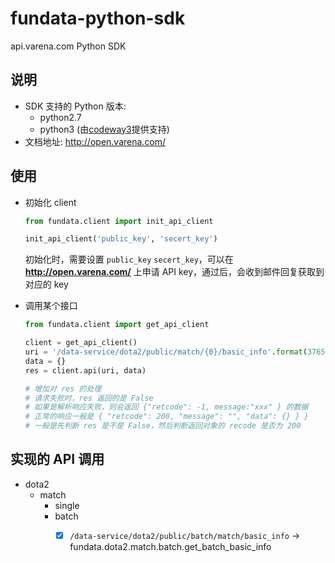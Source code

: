 # fundata-python-sdk

api.varena.com Python SDK

## 说明
- SDK 支持的 Python 版本:
    - python2.7
    - python3 (由[codeway3](https://github.com/codeway3)提供支持)
- 文档地址: http://open.varena.com/


## 使用

- 初始化 client
    ```python
    from fundata.client import init_api_client
    
    init_api_client('public_key', 'secert_key')
    ```

    初始化时，需要设置 `public_key` `secert_key`，可以在 **http://open.varena.com/** 上申请 API key，通过后，会收到邮件回复获取到对应的 key

- 调用某个接口
    ```python
    from fundata.client import get_api_client

    client = get_api_client()
    uri = '/data-service/dota2/public/match/{0}/basic_info'.format(3765833999)
    data = {}
    res = client.api(uri, data)

    # 增加对 res 的处理
    # 请求失败时，res 返回的是 False
    # 如果是解析响应失败，则会返回 {"retcode": -1, message:"xxx" } 的数据
    # 正常的响应一般是 { "retcode": 200, "message": "", "data": {} } }
    # 一般是先判断 res 是不是 False，然后判断返回对象的 recode 是否为 200
    ```

## 实现的 API 调用
- dota2
    - match
        - single
        - batch 
            - [x] `/data-service/dota2/public/batch/match/basic_info` -> fundata.dota2.match.batch.get_batch_basic_info

